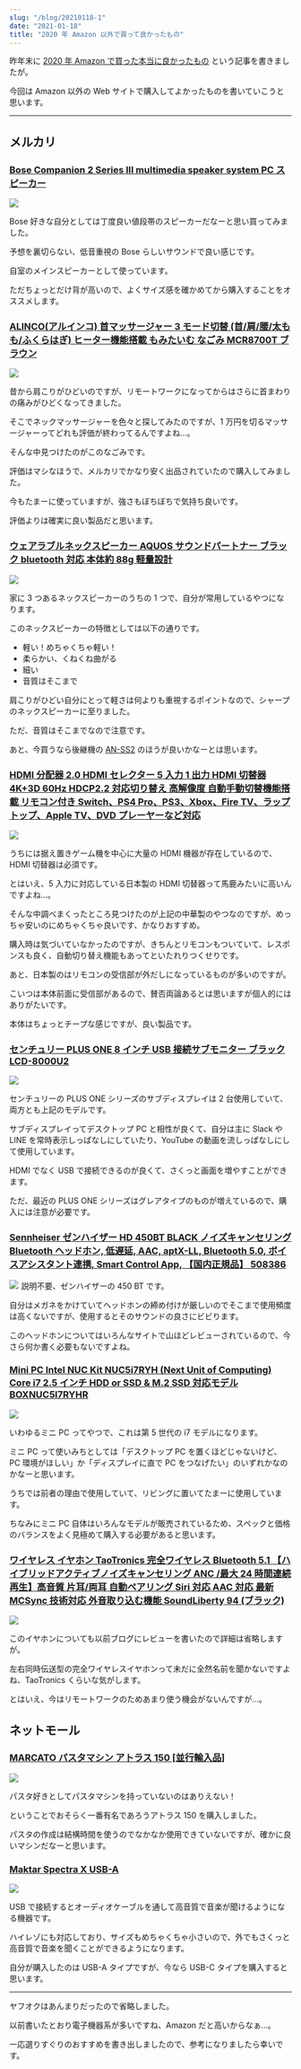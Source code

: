 ```yaml
---
slug: "/blog/20210118-1"
date: "2021-01-18"
title: "2020 年 Amazon 以外で買って良かったもの"
---
```


昨年末に [2020 年 Amazon で買った本当に良かったもの](https://kkweb.io/blog/20201219) という記事を書きましたが。

今回は Amazon 以外の Web サイトで購入してよかったものを書いていこうと思います。

---

## メルカリ

### [Bose Companion 2 Series III multimedia speaker system PC スピーカー](https://amzn.to/3sCPwJl)

<a href="https://www.amazon.co.jp/Companion-III-multimedia-speaker-PC%E3%82%B9%E3%83%94%E3%83%BC%E3%82%AB%E3%83%BC/dp/B00DCGC8BS/ref=as_li_ss_il?&linkCode=li2&tag=piro09190c-22&linkId=d9870da0afc9600c292c5d4f9e56f639&language=ja_JP" target="_blank"><img border="0" src="//ws-fe.amazon-adsystem.com/widgets/q?_encoding=UTF8&ASIN=B00DCGC8BS&Format=_SL160_&ID=AsinImage&MarketPlace=JP&ServiceVersion=20070822&WS=1&tag=piro09190c-22&language=ja_JP" ></a><img src="https://ir-jp.amazon-adsystem.com/e/ir?t=piro09190c-22&language=ja_JP&l=li2&o=9&a=B00DCGC8BS" width="1" height="1" border="0" alt="" style="border: none !important;
  margin: 0 !important;" />

Bose 好きな自分としては丁度良い値段帯のスピーカーだなーと思い買ってみました。

予想を裏切らない、低音重視の Bose らしいサウンドで良い感じです。

自室のメインスピーカーとして使っています。

ただちょっとだけ背が高いので、よくサイズ感を確かめてから購入することをオススメします。

### [ALINCO(アルインコ) 首マッサージャー 3 モード切替 (首/肩/腰/太もも/ふくらはぎ) ヒーター機能搭載 もみたいむ なごみ MCR8700T ブラウン](https://amzn.to/38Y6wlP)

<a href="https://www.amazon.co.jp/ALINCO-%E3%82%A2%E3%83%AB%E3%82%A4%E3%83%B3%E3%82%B3-%E9%A6%96%E3%83%9E%E3%83%83%E3%82%B5%E3%83%BC%E3%82%B8%E3%83%A3%E3%83%BC-%E3%82%82%E3%81%BF%E3%81%9F%E3%81%84%E3%82%80-MCR8700T/dp/B01IGEJ3Q8/ref=as_li_ss_il?th=1&linkCode=li2&tag=piro09190c-22&linkId=f1c7d81c43cb53f91a19f7049f68b7fd&language=ja_JP" target="_blank"><img border="0" src="//ws-fe.amazon-adsystem.com/widgets/q?_encoding=UTF8&ASIN=B01IGEJ3Q8&Format=_SL160_&ID=AsinImage&MarketPlace=JP&ServiceVersion=20070822&WS=1&tag=piro09190c-22&language=ja_JP" ></a><img src="https://ir-jp.amazon-adsystem.com/e/ir?t=piro09190c-22&language=ja_JP&l=li2&o=9&a=B01IGEJ3Q8" width="1" height="1" border="0" alt="" style="border: none !important;
  margin: 0 !important;" />

昔から肩こりがひどいのですが、リモートワークになってからはさらに首まわりの痛みがひどくなってきました。

そこでネックマッサージャーを色々と探してみたのですが、1 万円を切るマッサージャーってどれも評価が終わってるんですよね…。

そんな中見つけたのがこのなごみです。

評価はマシなほうで、メルカリでかなり安く出品されていたので購入してみました。

今もたまーに使っていますが、強さもぼちぼちで気持ち良いです。

評価よりは確実に良い製品だと思います。

### [ウェアラブルネックスピーカー AQUOS サウンドパートナー ブラック bluetooth 対応 本体約 88g 軽量設計](https://amzn.to/3iot9D1)

<a href="https://www.amazon.co.jp/%E3%82%B7%E3%83%A3%E3%83%BC%E3%83%97-%E3%82%A6%E3%82%A7%E3%82%A2%E3%83%A9%E3%83%96%E3%83%AB%E3%83%8D%E3%83%83%E3%82%AF%E3%82%B9%E3%83%94%E3%83%BC%E3%82%AB%E3%83%BC-AQUOS%E3%82%B5%E3%82%A6%E3%83%B3%E3%83%89%E3%83%91%E3%83%BC%E3%83%88%E3%83%8A%E3%83%BC-bluetooth%E5%AF%BE%E5%BF%9C-%E6%9C%AC%E4%BD%93%E7%B4%8488g%E8%BB%BD%E9%87%8F%E8%A8%AD%E8%A8%88/dp/B07JQZ53K2/ref=as_li_ss_il?th=1&linkCode=li2&tag=piro09190c-22&linkId=07e8358def63622f241636d1b1cfdbbc&language=ja_JP" target="_blank"><img border="0" src="//ws-fe.amazon-adsystem.com/widgets/q?_encoding=UTF8&ASIN=B07JQZ53K2&Format=_SL160_&ID=AsinImage&MarketPlace=JP&ServiceVersion=20070822&WS=1&tag=piro09190c-22&language=ja_JP" ></a><img src="https://ir-jp.amazon-adsystem.com/e/ir?t=piro09190c-22&language=ja_JP&l=li2&o=9&a=B07JQZ53K2" width="1" height="1" border="0" alt="" style="border: none !important;
  margin: 0 !important;" />

家に 3 つあるネックスピーカーのうちの 1 つで、自分が常用しているやつになります。

このネックスピーカーの特徴としては以下の通りです。

- 軽い！めちゃくちゃ軽い！
- 柔らかい、くねくね曲がる
- 細い
- 音質はそこまで

肩こりがひどい自分にとって軽さは何よりも重視するポイントなので、シャープのネックスピーカーに至りました。

ただ、音質はそこまでなので注意です。

あと、今買うなら後継機の [AN-SS2](https://amzn.to/35PGb78) のほうが良いかなーとは思います。

### [HDMI 分配器 2.0 HDMI セレクター 5 入力 1 出力 HDMI 切替器 4K+3D 60Hz HDCP2.2 対応切り替え 高解像度 自動手動切替機能搭載 リモコン付き Switch、PS4 Pro、PS3、Xbox、Fire TV、ラップトップ、Apple TV、DVD プレーヤーなど対応](https://amzn.to/39zXKsY)

<a href="https://www.amazon.co.jp/dp/B086VBZBFN/ref=as_li_ss_il?psc=1&pd_rd_i=B086VBZBFN&pd_rd_w=TNuNB&pf_rd_p=89a7aa0c-0b87-4868-af20-8288efcf20fc&pd_rd_wg=GZAIw&pf_rd_r=SFH4NV55FQS928H7BAHY&pd_rd_r=e85a8a72-c95b-4724-a57d-a9358481b24a&spLa=ZW5jcnlwdGVkUXVhbGlmaWVyPUEyR1lSOVRGWDhCNkhCJmVuY3J5cHRlZElkPUEwODU2MjU5MjJXVzRESENQQkhLNyZlbmNyeXB0ZWRBZElkPUE0Skw1S1NWV0g0VVQmd2lkZ2V0TmFtZT1zcF9kZXRhaWwmYWN0aW9uPWNsaWNrUmVkaXJlY3QmZG9Ob3RMb2dDbGljaz10cnVl&linkCode=li2&tag=piro09190c-22&linkId=997ff7e97ed6e1b8ebf1dad6d6135668&language=ja_JP" target="_blank"><img border="0" src="//ws-fe.amazon-adsystem.com/widgets/q?_encoding=UTF8&ASIN=B086VBZBFN&Format=_SL160_&ID=AsinImage&MarketPlace=JP&ServiceVersion=20070822&WS=1&tag=piro09190c-22&language=ja_JP" ></a><img src="https://ir-jp.amazon-adsystem.com/e/ir?t=piro09190c-22&language=ja_JP&l=li2&o=9&a=B086VBZBFN" width="1" height="1" border="0" alt="" style="border: none !important;
  margin: 0 !important;" />

うちには据え置きゲーム機を中心に大量の HDMI 機器が存在しているので、HDMI 切替器は必須です。

とはいえ、5 入力に対応している日本製の HDMI 切替器って馬鹿みたいに高いんですよね…。

そんな中調べまくったところ見つけたのが上記の中華製のやつなのですが、めっちゃ安いのにめちゃくちゃ良いです、かなりおすすめ。

購入時は気づいていなかったのですが、きちんとリモコンもついていて、レスポンスも良く、自動切り替え機能もあってといたれりつくせりです。

あと、日本製のはリモコンの受信部が外だしになっているものが多いのですが。

こいつは本体前面に受信部があるので、賛否両論あるとは思いますが個人的にはありがたいです。

本体はちょっとチープな感じですが、良い製品です。

### [センチュリー PLUS ONE 8 インチ USB 接続サブモニター ブラック LCD-8000U2](https://amzn.to/2LZPtXg)

<a href="https://www.amazon.co.jp/%E3%82%BB%E3%83%B3%E3%83%81%E3%83%A5%E3%83%AA%E3%83%BC-PLUS-8%E3%82%A4%E3%83%B3%E3%83%81USB%E6%8E%A5%E7%B6%9A%E3%82%B5%E3%83%96%E3%83%A2%E3%83%8B%E3%82%BF%E3%83%BC-%E3%83%96%E3%83%A9%E3%83%83%E3%82%AF-LCD-8000U2/dp/B00BUI4BQK/ref=as_li_ss_il?&linkCode=li2&tag=piro09190c-22&linkId=fd8f5e6148eb6e8af27a5b918782bf96&language=ja_JP" target="_blank"><img border="0" src="//ws-fe.amazon-adsystem.com/widgets/q?_encoding=UTF8&ASIN=B00BUI4BQK&Format=_SL160_&ID=AsinImage&MarketPlace=JP&ServiceVersion=20070822&WS=1&tag=piro09190c-22&language=ja_JP" ></a><img src="https://ir-jp.amazon-adsystem.com/e/ir?t=piro09190c-22&language=ja_JP&l=li2&o=9&a=B00BUI4BQK" width="1" height="1" border="0" alt="" style="border: none !important;
  margin: 0 !important;" />

センチュリーの PLUS ONE シリーズのサブディスプレイは 2 台使用していて、両方とも上記のモデルです。

サブディスプレイってデスクトップ PC と相性が良くて、自分は主に Slack や LINE を常時表示しっぱなしにしていたり、YouTube の動画を流しっぱなしにして使用しています。

HDMI でなく USB で接続できるのが良くて、さくっと画面を増やすことができます。

ただ、最近の PLUS ONE シリーズはグレアタイプのものが増えているので、購入には注意が必要です。

### [Sennheiser ゼンハイザー HD 450BT BLACK ノイズキャンセリング Bluetooth ヘッドホン, 低遅延, AAC, aptX-LL, Bluetooth 5.0, ボイスアシスタント連携, Smart Control App, 【国内正規品】 508386](https://amzn.to/2LAMu82)

<a href="https://www.amazon.co.jp/Sennheiser-%E3%82%BC%E3%83%B3%E3%83%8F%E3%82%A4%E3%82%B6%E3%83%BC-%E3%83%8E%E3%82%A4%E3%82%BA%E3%82%AD%E3%83%A3%E3%83%B3%E3%82%BB%E3%83%AA%E3%83%B3%E3%82%B0Bluetooth%E3%83%98%E3%83%83%E3%83%89%E3%83%9B%E3%83%B3-%E3%83%9C%E3%82%A4%E3%82%B9%E3%82%A2%E3%82%B7%E3%82%B9%E3%82%BF%E3%83%B3%E3%83%88%E9%80%A3%E6%90%BA-508386/dp/B083T4XJDY/ref=as_li_ss_il?__mk_ja_JP=%E3%82%AB%E3%82%BF%E3%82%AB%E3%83%8A&dchild=1&keywords=450bt&m=AN1VRQENFRJN5&qid=1610957156&refinements=p_6%3AAN1VRQENFRJN5&sr=8-1&emi=AN1VRQENFRJN5&linkCode=li2&tag=piro09190c-22&linkId=b8f0192c23b6db770c144c208a715f17&language=ja_JP" target="_blank"><img border="0" src="//ws-fe.amazon-adsystem.com/widgets/q?_encoding=UTF8&ASIN=B083T4XJDY&Format=_SL160_&ID=AsinImage&MarketPlace=JP&ServiceVersion=20070822&WS=1&tag=piro09190c-22&language=ja_JP" ></a><img src="https://ir-jp.amazon-adsystem.com/e/ir?t=piro09190c-22&language=ja_JP&l=li2&o=9&a=B083T4XJDY" width="1" height="1" border="0" alt="" style="border: none !important;
  margin: 0 !important;" />
説明不要、ゼンハイザーの 450 BT です。

自分はメガネをかけていてヘッドホンの締め付けが厳しいのでそこまで使用頻度は高くないですが、使用するとそのサウンドの良さにビビります。

このヘッドホンについてはいろんなサイトで山ほどレビューされているので、今さら何か書く必要もないですよね。

### [Mini PC Intel NUC Kit NUC5i7RYH (Next Unit of Computing) Core i7 2.5 インチ HDD or SSD & M.2 SSD 対応モデル BOXNUC5I7RYHR](https://amzn.to/3ioglw7)

<a href="https://www.amazon.co.jp/NUC5i7RYH-Computing-2-5%E3%82%A4%E3%83%B3%E3%83%81HDD-SSD%E5%AF%BE%E5%BF%9C%E3%83%A2%E3%83%87%E3%83%AB-BOXNUC5I7RYHR/dp/B00V4A5ETW/ref=as_li_ss_il?&linkCode=li2&tag=piro09190c-22&linkId=7f70c2314af419e789e507b1209a2b87&language=ja_JP" target="_blank"><img border="0" src="//ws-fe.amazon-adsystem.com/widgets/q?_encoding=UTF8&ASIN=B00V4A5ETW&Format=_SL160_&ID=AsinImage&MarketPlace=JP&ServiceVersion=20070822&WS=1&tag=piro09190c-22&language=ja_JP" ></a><img src="https://ir-jp.amazon-adsystem.com/e/ir?t=piro09190c-22&language=ja_JP&l=li2&o=9&a=B00V4A5ETW" width="1" height="1" border="0" alt="" style="border: none !important;
  margin: 0 !important;" />

いわゆるミニ PC ってやつで、これは第 5 世代の i7 モデルになります。

ミニ PC って使いみちとしては「デスクトップ PC を置くほどじゃないけど、PC 環境がほしい」か「ディスプレイに直で PC をつなげたい」のいずれかなのかなーと思います。

うちでは前者の理由で使用していて、リビングに置いてたまーに使用しています。

ちなみにミニ PC 自体はいろんなモデルが販売されているため、スペックと価格のバランスをよく見極めて購入する必要があると思います。

### [ワイヤレス イヤホン TaoTronics 完全ワイヤレス Bluetooth 5.1 【ハイブリッドアクティブノイズキャンセリング ANC /最大 24 時間連続再生】高音質 片耳/両耳 自動ペアリング Siri 対応 AAC 対応 最新 MCSync 技術対応 外音取り込む機能 SoundLiberty 94 (ブラック)](https://amzn.to/35PJnzH)

<a href="https://www.amazon.co.jp/TaoTronics-%E3%80%90%E3%83%8F%E3%82%A4%E3%83%96%E3%83%AA%E3%83%83%E3%83%89%E3%82%A2%E3%82%AF%E3%83%86%E3%82%A3%E3%83%96%E3%83%8E%E3%82%A4%E3%82%BA%E3%82%AD%E3%83%A3%E3%83%B3%E3%82%BB%E3%83%AA%E3%83%B3%E3%82%B0ANC-%E6%9C%80%E5%A4%A724%E6%99%82%E9%96%93%E9%80%A3%E7%B6%9A%E5%86%8D%E7%94%9F%E3%80%91%E9%AB%98%E9%9F%B3%E8%B3%AA-%E6%9C%80%E6%96%B0MCSync%E6%8A%80%E8%A1%93%E5%AF%BE%E5%BF%9C-SoundLiberty/dp/B08DKG72J8/ref=as_li_ss_il?&linkCode=li2&tag=piro09190c-22&linkId=a38db01b8c0416c8c9a0bafc7516c741&language=ja_JP" target="_blank"><img border="0" src="//ws-fe.amazon-adsystem.com/widgets/q?_encoding=UTF8&ASIN=B08DKG72J8&Format=_SL160_&ID=AsinImage&MarketPlace=JP&ServiceVersion=20070822&WS=1&tag=piro09190c-22&language=ja_JP" ></a><img src="https://ir-jp.amazon-adsystem.com/e/ir?t=piro09190c-22&language=ja_JP&l=li2&o=9&a=B08DKG72J8" width="1" height="1" border="0" alt="" style="border: none !important;
  margin: 0 !important;" />

このイヤホンについても以前ブログにレビューを書いたので詳細は省略しますが。

左右同時伝送型の完全ワイヤレスイヤホンって未だに全然名前を聞かないですよね、TaoTronics くらいな気がします。

とはいえ、今はリモートワークのためあまり使う機会がないんですが…。

## ネットモール

### [MARCATO パスタマシン アトラス 150 [並行輸入品]](https://amzn.to/2M3aVdP)

<a href="https://www.amazon.co.jp/%E3%82%A4%E3%82%BF%E3%83%AA%E3%82%A2%E8%A3%BD-MARCATO-%E3%83%91%E3%82%B9%E3%82%BF%E3%83%9E%E3%82%B7%E3%83%B3-%E3%82%A2%E3%83%88%E3%83%A9%E3%82%B9-%E3%80%90%E3%82%AB%E3%83%83%E3%82%BF%E3%83%BC%E5%B9%85%EF%BC%9A1-5mm%E3%80%816mm%E3%80%91/dp/B0009U5OSO/ref=as_li_ss_il?&linkCode=li2&tag=piro09190c-22&linkId=f77c4ec472df6f501650fbf03bdda432&language=ja_JP" target="_blank"><img border="0" src="//ws-fe.amazon-adsystem.com/widgets/q?_encoding=UTF8&ASIN=B0009U5OSO&Format=_SL160_&ID=AsinImage&MarketPlace=JP&ServiceVersion=20070822&WS=1&tag=piro09190c-22&language=ja_JP" ></a><img src="https://ir-jp.amazon-adsystem.com/e/ir?t=piro09190c-22&language=ja_JP&l=li2&o=9&a=B0009U5OSO" width="1" height="1" border="0" alt="" style="border: none !important;
  margin: 0 !important;" />

パスタ好きとしてパスタマシンを持っていないのはありえない！

ということでおそらく一番有名であろうアトラス 150 を購入しました。

パスタの作成は結構時間を使うのでなかなか使用できていないですが、確かに良いマシンだなーと思います。

### [Maktar Spectra X USB-A](https://amzn.to/38VMfNH)

<a href="https://www.amazon.co.jp/dp/B08212LFGF/ref=as_li_ss_il?_encoding=UTF8&psc=1&linkCode=li2&tag=piro09190c-22&linkId=1df6aec4dc86060c509acec224a53ac2&language=ja_JP" target="_blank"><img border="0" src="//ws-fe.amazon-adsystem.com/widgets/q?_encoding=UTF8&ASIN=B08212LFGF&Format=_SL160_&ID=AsinImage&MarketPlace=JP&ServiceVersion=20070822&WS=1&tag=piro09190c-22&language=ja_JP" ></a><img src="https://ir-jp.amazon-adsystem.com/e/ir?t=piro09190c-22&language=ja_JP&l=li2&o=9&a=B08212LFGF" width="1" height="1" border="0" alt="" style="border: none !important;
  margin: 0 !important;" />

USB で接続するとオーディオケーブルを通して高音質で音楽が聞けるようになる機器です。

ハイレゾにも対応しており、サイズもめちゃくちゃ小さいので、外でもさくっと高音質で音楽を聞くことができるようになります。

自分が購入したのは USB-A タイプですが、今なら USB-C タイプを購入すると思います。

---

ヤフオクはあんまりだったので省略しました。

以前書いたとおり電子機器系が多いですね、Amazon だと高いからなぁ…。

一応選りすぐりのおすすめを書き出しましたので、参考になりましたら幸いです。
